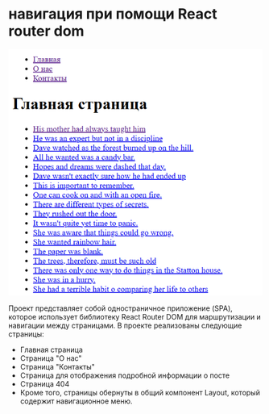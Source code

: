 # навигация при помощи React router dom

![alt text](image.png)

Проект представляет собой одностраничное приложение (SPA), которое использует библиотеку React Router DOM для маршрутизации и навигации между страницами. В проекте реализованы следующие страницы:

- Главная страница 
- Страница "О нас" 
- Страница "Контакты" 
- Страница для отображения подробной информации о посте 
- Страница 404 
- Кроме того, страницы обернуты в общий компонент Layout, который содержит навигационное меню.
